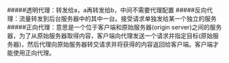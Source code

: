 #####透明代理：转发给a，a再转发给b，中间不需要代理配置
#####反向代理：流量转发到后台服务器中的其中一台。接受请求单独发给某一个独立的服务
#####正向代理：意思是一个位于客户端和原始服务器(origin server)之间的服务器，为了从原始服务器取得内容，客户端向代理发送一个请求并指定目标(原始服务器)，然后代理向原始服务器转交请求并将获得的内容返回给客户端。客户端才能使用正向代理。